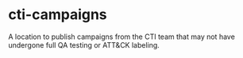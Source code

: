 # cti-campaigns
A location to publish campaigns from the CTI team that may not have undergone full QA testing or ATT&amp;CK labeling.
